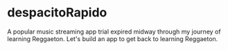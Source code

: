 # despacitoRapido

A popular music streaming app trial expired midway through my journey of learning Reggaeton. 
Let's build an app to get back to learning Reggaeton.  
